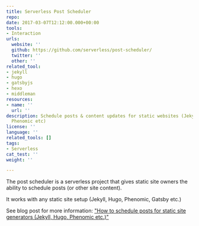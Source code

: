 ```yaml
---
title: Serverless Post Scheduler
repo: 
date: 2017-03-07T12:12:00.000+00:00
tools:
- Interaction
urls:
  website: ''
  github: https://github.com/serverless/post-scheduler/
  twitter: ''
  other: ''
related_tool:
- jekyll
- hugo
- gatsbyjs
- hexo
- middleman
resources:
- name: ''
  url: ''
description: Schedule posts & content updates for static websites (Jekyll, Hugo, Gatsby,
  Phenomic etc)
license: ''
language: ''
related_tools: []
tags:
- Serverless
cat_test: ''
weight: ''

---
```

The post scheduler is a serverless project that gives static site owners the ability to schedule posts (or other site content).

It works with any static site setup (Jekyll, Hugo, Phenomic, Gatsby etc.)

See blog post for more information: ["How to schedule posts for static site generators (Jekyll, Hugo, Phenomic etc.)"](https://serverless.com/blog/static-site-post-scheduler/)
